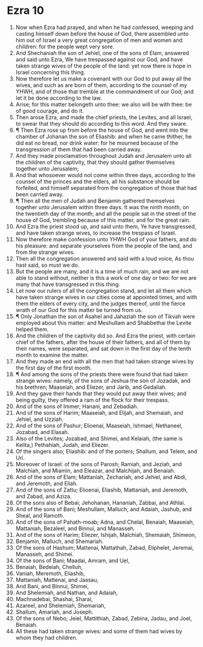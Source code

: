 ﻿# Ezra 10
1. Now when Ezra had prayed, and when he had confessed, weeping and casting himself down before the house of God, there assembled unto him out of Israel a very great congregation of men and women and children: for the people wept very sore. 
2. And Shechaniah the son of Jehiel, one of the sons of Elam, answered and said unto Ezra, We have trespassed against our God, and have taken strange wives of the people of the land: yet now there is hope in Israel concerning this thing. 
3. Now therefore let us make a covenant with our God to put away all the wives, and such as are born of them, according to the counsel of my YHWH, and of those that tremble at the commandment of our God; and let it be done according to the law. 
4. Arise; for this matter belongeth unto thee: we also will be with thee: be of good courage, and do it. 
5. Then arose Ezra, and made the chief priests, the Levites, and all Israel, to swear that they should do according to this word. And they sware. 
6. ¶ Then Ezra rose up from before the house of God, and went into the chamber of Johanan the son of Eliashib: and when he came thither, he did eat no bread, nor drink water: for he mourned because of the transgression of them that had been carried away. 
7. And they made proclamation throughout Judah and Jerusalem unto all the children of the captivity, that they should gather themselves together unto Jerusalem; 
8. And that whosoever would not come within three days, according to the counsel of the princes and the elders, all his substance should be forfeited, and himself separated from the congregation of those that had been carried away. 
9. ¶ Then all the men of Judah and Benjamin gathered themselves together unto Jerusalem within three days. It was the ninth month, on the twentieth day of the month; and all the people sat in the street of the house of God, trembling because of this matter, and for the great rain. 
10. And Ezra the priest stood up, and said unto them, Ye have transgressed, and have taken strange wives, to increase the trespass of Israel. 
11. Now therefore make confession unto YHWH God of your fathers, and do his pleasure: and separate yourselves from the people of the land, and from the strange wives. 
12. Then all the congregation answered and said with a loud voice, As thou hast said, so must we do. 
13. But the people are many, and it is a time of much rain, and we are not able to stand without, neither is this a work of one day or two: for we are many that have transgressed in this thing. 
14. Let now our rulers of all the congregation stand, and let all them which have taken strange wives in our cities come at appointed times, and with them the elders of every city, and the judges thereof, until the fierce wrath of our God for this matter be turned from us. 
15. ¶ Only Jonathan the son of Asahel and Jahaziah the son of Tikvah were employed about this matter: and Meshullam and Shabbethai the Levite helped them. 
16. And the children of the captivity did so. And Ezra the priest, with certain chief of the fathers, after the house of their fathers, and all of them by their names, were separated, and sat down in the first day of the tenth month to examine the matter. 
17. And they made an end with all the men that had taken strange wives by the first day of the first month. 
18. ¶ And among the sons of the priests there were found that had taken strange wives: namely, of the sons of Jeshua the son of Jozadak, and his brethren; Maaseiah, and Eliezer, and Jarib, and Gedaliah. 
19. And they gave their hands that they would put away their wives; and being guilty, they offered a ram of the flock for their trespass. 
20. And of the sons of Immer; Hanani, and Zebadiah. 
21. And of the sons of Harim; Maaseiah, and Elijah, and Shemaiah, and Jehiel, and Uzziah. 
22. And of the sons of Pashur; Elioenai, Maaseiah, Ishmael, Nethaneel, Jozabad, and Elasah. 
23. Also of the Levites; Jozabad, and Shimei, and Kelaiah, (the same is Kelita,) Pethahiah, Judah, and Eliezer. 
24. Of the singers also; Eliashib: and of the porters; Shallum, and Telem, and Uri. 
25. Moreover of Israel: of the sons of Parosh; Ramiah, and Jeziah, and Malchiah, and Miamin, and Eleazar, and Malchijah, and Benaiah. 
26. And of the sons of Elam; Mattaniah, Zechariah, and Jehiel, and Abdi, and Jeremoth, and Eliah. 
27. And of the sons of Zattu; Elioenai, Eliashib, Mattaniah, and Jeremoth, and Zabad, and Aziza. 
28. Of the sons also of Bebai; Jehohanan, Hananiah, Zabbai, and Athlai. 
29. And of the sons of Bani; Meshullam, Malluch, and Adaiah, Jashub, and Sheal, and Ramoth. 
30. And of the sons of Pahath-moab; Adna, and Chelal, Benaiah, Maaseiah, Mattaniah, Bezaleel, and Binnui, and Manasseh. 
31. And of the sons of Harim; Eliezer, Ishijah, Malchiah, Shemaiah, Shimeon, 
32. Benjamin, Malluch, and Shemariah. 
33. Of the sons of Hashum; Mattenai, Mattathah, Zabad, Eliphelet, Jeremai, Manasseh, and Shimei. 
34. Of the sons of Bani; Maadai, Amram, and Uel, 
35. Benaiah, Bedeiah, Chelluh, 
36. Vaniah, Meremoth, Eliashib, 
37. Mattaniah, Mattenai, and Jaasau, 
38. And Bani, and Binnui, Shimei, 
39. And Shelemiah, and Nathan, and Adaiah, 
40. Machnadebai, Shashai, Sharai, 
41. Azareel, and Shelemiah, Shemariah, 
42. Shallum, Amariah, and Joseph. 
43. Of the sons of Nebo; Jeiel, Mattithiah, Zabad, Zebina, Jadau, and Joel, Benaiah. 
44. All these had taken strange wives: and some of them had wives by whom they had children. 
